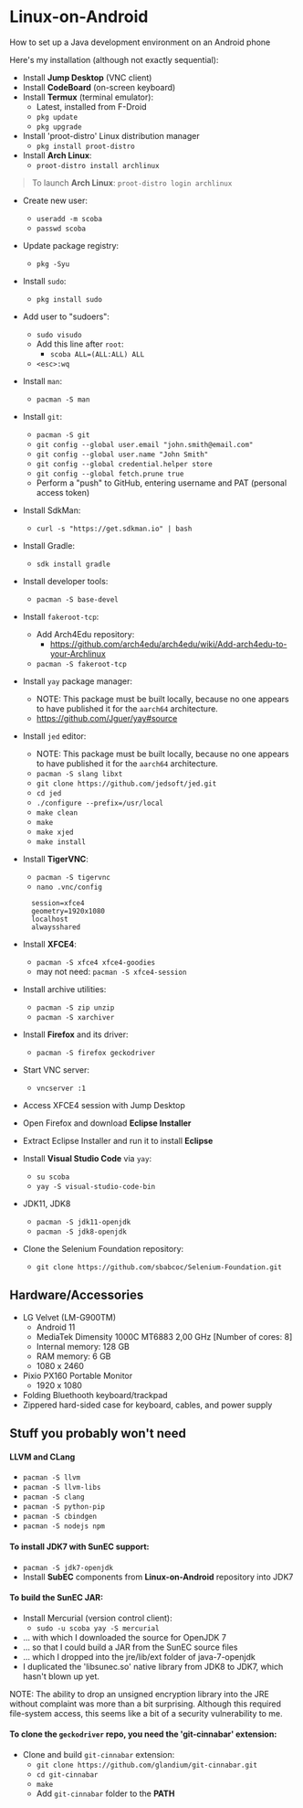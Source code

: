 # Linux-on-Android
How to set up a Java development environment on an Android phone

Here's my installation (although not exactly sequential):
* Install **Jump Desktop** (VNC client)
* Install **CodeBoard** (on-screen keyboard)
* Install **Termux** (terminal emulator):
  * Latest, installed from F-Droid
  * `pkg update`
  * `pkg upgrade`
* Install 'proot-distro' Linux distribution manager
  * `pkg install proot-distro`
* Install **Arch Linux**:
  * `proot-distro install archlinux`

> To launch **Arch Linux**: `proot-distro login archlinux`

* Create new user:
  * `useradd -m scoba`
  * `passwd scoba`
* Update package registry:
  * `pkg -Syu`
* Install `sudo`:
  * `pkg install sudo`
* Add user to "sudoers":
  * `sudo visudo`
  * Add this line after `root`:
    * `scoba ALL=(ALL:ALL) ALL`
  * `<esc>:wq`
* Install `man`:
  * `pacman -S man`
* Install `git`:
  * `pacman -S git`
  * `git config --global user.email "john.smith@email.com"`
  * `git config --global user.name "John Smith"`
  * `git config --global credential.helper store`
  * `git config --global fetch.prune true`
  * Perform a "push" to GitHub, entering username and PAT (personal access token)
* Install SdkMan:
  * `curl -s "https://get.sdkman.io" | bash`
* Install Gradle:
  * `sdk install gradle`
* Install developer tools:
  * `pacman -S base-devel`
* Install `fakeroot-tcp`:
  * Add Arch4Edu repository: 
    * https://github.com/arch4edu/arch4edu/wiki/Add-arch4edu-to-your-Archlinux
  * `pacman -S fakeroot-tcp`
* Install `yay` package manager:
  * NOTE: This package must be built locally, because no one appears to have published it for the `aarch64` architecture.
  * https://github.com/Jguer/yay#source
* Install `jed` editor:
  * NOTE: This package must be built locally, because no one appears to have published it for the `aarch64` architecture.
  * `pacman -S slang libxt`
  * `git clone https://github.com/jedsoft/jed.git`
  * `cd jed`
  * `./configure --prefix=/usr/local`
  * `make clean`
  * `make`
  * `make xjed`
  * `make install`
* Install **TigerVNC**:
  * `pacman -S tigervnc`
  * `nano .vnc/config`
  ```
    session=xfce4
    geometry=1920x1080
    localhost
    alwaysshared
  ```
* Install **XFCE4**:
  * `pacman -S xfce4 xfce4-goodies`
  * may not need: `pacman -S xfce4-session`
* Install archive utilities:
  * `pacman -S zip unzip`
  * `pacman -S xarchiver`
* Install **Firefox** and its driver:
  * `pacman -S firefox geckodriver`
* Start VNC server:
  * `vncserver :1`
* Access XFCE4 session with Jump Desktop
* Open Firefox and download **Eclipse Installer**
* Extract Eclipse Installer and run it to install **Eclipse** 
* Install **Visual Studio Code** via `yay`:
  * `su scoba`
  * `yay -S visual-studio-code-bin`

* JDK11, JDK8
  * `pacman -S jdk11-openjdk`
  * `pacman -S jdk8-openjdk`
* Clone the Selenium Foundation repository:
  * `git clone https://github.com/sbabcoc/Selenium-Foundation.git`
  
## Hardware/Accessories

* LG Velvet (LM-G900TM)
  * Android 11
  * MediaTek Dimensity 1000C MT6883 2,00 GHz [Number of cores: 8]
  * Internal memory: 128 GB
  * RAM memory: 6 GB
  * 1080 x 2460
* Pixio PX160 Portable Monitor
  * 1920 x 1080
* Folding Bluethooth keyboard/trackpad
* Zippered hard-sided case for keyboard, cables, and power supply

## Stuff you probably won't need

#### LLVM and CLang
  * `pacman -S llvm`
  * `pacman -S llvm-libs`
  * `pacman -S clang`
  * `pacman -S python-pip`
  * `pacman -S cbindgen`
  * `pacman -S nodejs npm`
  
#### To install JDK7 with SunEC support:
* `pacman -S jdk7-openjdk`
* Install **SubEC** components from **Linux-on-Android** repository into JDK7

#### To build the SunEC JAR:
* Install Mercurial (version control client):
  * `sudo -u scoba yay -S mercurial`
* ... with which I downloaded the source for OpenJDK 7
* ... so that I could build a JAR from the SunEC source files
* ... which I dropped into the jre/lib/ext folder of java-7-openjdk
* I duplicated the 'libsunec.so' native library from JDK8 to JDK7, which hasn't blown up yet.

NOTE: The ability to drop an unsigned encryption library into the JRE without complaint was more than a bit surprising. Although this required file-system access, this seems like a bit of a security vulnerability to me.

#### To clone the `geckodriver` repo, you need the 'git-cinnabar' extension:
* Clone and build `git-cinnabar` extension:
  * `git clone https://github.com/glandium/git-cinnabar.git`
  * `cd git-cinnabar`
  * `make`
  * Add `git-cinnabar` folder to the **PATH**
